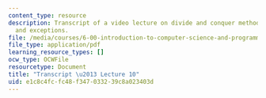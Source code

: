```yaml
---
content_type: resource
description: Transcript of a video lecture on divide and conquer methods, merge sort,
  and exceptions.
file: /media/courses/6-00-introduction-to-computer-science-and-programming-fall-2008/e1c8c4fcfc48f347033239c8a023403d_6-00F08-L10.pdf
file_type: application/pdf
learning_resource_types: []
ocw_type: OCWFile
resourcetype: Document
title: "Transcript \u2013 Lecture 10"
uid: e1c8c4fc-fc48-f347-0332-39c8a023403d
---
```

